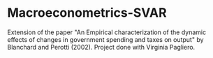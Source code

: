 # Macroeconometrics-SVAR
Extension of the paper "An Empirical characterization of the dynamic effects of changes in government spending and taxes on output" by Blanchard and Perotti (2002). Project done with Virginia Pagliero.
